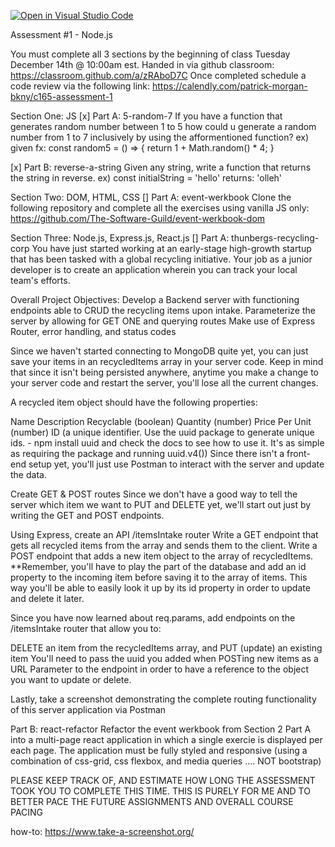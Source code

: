 [![Open in Visual Studio Code](https://classroom.github.com/assets/open-in-vscode-f059dc9a6f8d3a56e377f745f24479a46679e63a5d9fe6f495e02850cd0d8118.svg)](https://classroom.github.com/online_ide?assignment_repo_id=6569459&assignment_repo_type=AssignmentRepo)

Assessment #1 - Node.js

You must complete all 3 sections by the beginning of class Tuesday  
December 14th @ 10:00am est. Handed in via github classroom: https://classroom.github.com/a/zRAboD7C
Once completed schedule a code review via the following link: https://calendly.com/patrick-morgan-bkny/c165-assessment-1

Section One: JS
[x] Part A: 5-random-7
  If you have a function that generates random number between 1 to 5 
  how could u generate a random number from 1 to 7 inclusively by using 
  the afformentioned function?
  ex) given fx: 
  const random5 = () => {
    return 1 + Math.random() * 4;
  }
  
[x] Part B: reverse-a-string
   Given any string, write a function that returns the string in reverse.
   ex) 
   const initialString = 'hello' returns: 'olleh'
  
  
Section Two: DOM, HTML, CSS
[] Part A: event-werkbook
   Clone the following repository and complete all the exercises using vanilla 
   JS only: https://github.com/The-Software-Guild/event-werkbook-dom
  
Section Three: Node.js, Express.js, React.js
[] Part A: thunbergs-recycling-corp
   You have just started working at an early-stage high-growth startup that has been tasked with a global recycling initiative. 
   Your job as a junior developer is to create an application wherein you can track your local team's efforts.
  
  Overall Project Objectives:
  Develop a Backend server with functioning endpoints able to CRUD the recycling items upon intake.
  Parameterize the server by allowing for GET ONE and querying routes
  Make use of Express Router, error handling, and status codes
  
  Since we haven't started connecting to MongoDB quite yet, you can just save your items in an recycledItems 
  array in your server code. Keep in mind that since it isn't being persisted anywhere, anytime you make a change 
  to your server code and restart the server, you'll lose all the current changes.
  
  A recycled item object should have the following properties:
  
  Name
  Description
  Recyclable (boolean)
  Quantity (number)
  Price Per Unit (number)
  ID (a unique identifier. Use the uuid package to generate unique ids. - npm install uuid and check the docs to see how to use it. 
  It's as simple as requiring the package and running uuid.v4())
  Since there isn't a front-end setup yet, you'll just use Postman to interact with the server and update the data.
  
  Create GET & POST routes
  Since we don't have a good way to tell the server which item we want to PUT and DELETE yet, we'll start out just by writing the GET and POST endpoints.
  
  Using Express, create an API  /itemsIntake router
  Write a GET endpoint that gets all recycled items from the array and sends them to the client.
  Write a POST endpoint that adds a new item object to the array of recycledItems.
  **Remember, you'll have to play the part of the database and add an id property to the incoming item before saving it to the array of items. 
  This way you'll be able to easily look it up by its id property in order to update and delete it later.
  
  Since you have now learned about req.params, add endpoints on the /itemsIntake router that allow you to:
  
  DELETE an item from the recycledItems array, and
  PUT (update) an existing item
  You'll need to pass the uuid you added when POSTing new items as a URL Parameter to the endpoint in order to have a reference to the object you want to update or delete.
  
  Lastly, take a screenshot demonstrating the complete routing functionality of this server application via Postman
  
  Part B: react-refactor
  Refactor the event werkbook from Section 2 Part A into a multi-page react application in which a single exercie is displayed per each page.
  The application must be fully styled and responsive (using a combination of css-grid, css flexbox, and media queries .... NOT bootstrap)
  
  PLEASE KEEP TRACK OF, AND ESTIMATE HOW LONG THE ASSESSMENT TOOK YOU TO COMPLETE THIS TIME. 
  THIS IS PURELY FOR ME AND TO BETTER PACE THE FUTURE ASSIGNMENTS AND OVERALL COURSE PACING
  
  how-to:
  https://www.take-a-screenshot.org/